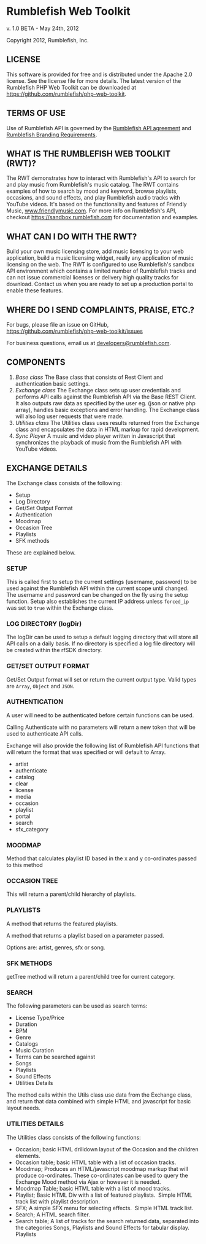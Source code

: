 # Rumblefish Web Toolkit

v. 1.0 BETA - May 24th, 2012

Copyright 2012, Rumblefish, Inc.

## LICENSE

This software is provided for free and is distributed under the Apache 2.0 license. See the license file for more details. The latest version of the Rumblefish PHP Web Toolkit  can be downloaded at https://github.com/rumblefish/php-web-toolkit.

## TERMS OF USE

Use of Rumblefish API is governed by the [Rumblefish API agreement](https://sandbox.rumblefish.com/agreement) and [Rumblefish Branding Requirements](https://sandbox.rumblefish.com/branding).

## WHAT IS THE  RUMBLEFISH WEB TOOLKIT (RWT)?

The RWT demonstrates how to interact with Rumblefish's API to search for and play music from Rumblefish's music catalog. The RWT contains examples of how to search by mood and keyword, browse playlists, occasions, and sound effects, and play Rumblefish audio tracks with YouTube videos. It's based on the functionality and features of Friendly Music, www.friendlymusic.com. For more info on Rumblefish's API,  checkout https://sandbox.rumblefish.com for documentation and examples.

## WHAT CAN I DO WITH THE RWT?

Build your own music licensing store, add music licensing to your web application, build a music licensing widget, really any application of music licensing on the web. The RWT is configured to use Rumblefish's sandbox API environment which contains a limited number of Rumblefish tracks and can not issue commercial licenses or delivery high quality tracks for download. Contact us when you are ready to set up a production portal to enable these features.

## WHERE DO I SEND COMPLAINTS, PRAISE, ETC.?

For bugs, please file an issue on GitHub, https://github.com/rumblefish/php-web-toolkit/issues

For business questions, email us at developers@rumblefish.com.

## COMPONENTS

1. _Base class_ The Base class that consists of Rest Client and authentication basic settings.
2. _Exchange class_ The Exchange class sets up user credentials and performs API calls against the Rumblefish API via the Base REST Client. It also outputs raw data as specified by the user eg. (json or native php array), handles basic exceptions and error handling. The Exchange class will also log user requests that were made.
3. _Utilities class_ The Utilities class uses results returned from the Exchange class and encapsulates the data in HTML markup for rapid development.
4. _Sync Player_ A music and video player written in Javascript that synchronizes the playback of music from the Rumblefish API with YouTube videos.

## EXCHANGE DETAILS

The Exchange class consists of the following:

* Setup
* Log Directory
* Get/Set Output Format
* Authentication
* Moodmap
* Occasion Tree
* Playlists
* SFK methods

These are explained below. 

### SETUP

This is called first to setup the current settings (username, password) to be used against the Rumblefish API within the current scope until changed.
The username and password can be changed on the fly using the setup function.
Setup also establishes the current IP address unless `forced_ip` was set to `true` within the Exchange class.

### LOG DIRECTORY (logDir)

The logDir can be used to setup a default logging directory that will store all API calls on a daily basis. If no directory is specified a log file directory will be created within the rfSDK directory.

### GET/SET OUTPUT FORMAT

Get/Set Output format will set or return the current output type.
Valid types are `Array`, `Object` and `JSON`.

### AUTHENTICATION

A user will need to be authenticated before certain functions can be used.

Calling Authenticate with no parameters will return a new token that will be used to authenticate API calls.

Exchange will also provide the following list of Rumblefish API functions that will return the format that was specified or will default to Array.

* artist
* authenticate
* catalog
* clear
* license
* media
* occasion
* playlist
* portal
* search
* sfx\_category

### MOODMAP

Method that calculates playlist ID based in the x and y co-ordinates passed to this method

### OCCASION TREE

This will return a parent/child hierarchy of playlists.

### PLAYLISTS

A method that returns the featured playlists.

A method that returns a playlist based on a parameter passed.

Options are: artist, genres, sfx or song.

### SFK METHODS

getTree method will return a parent/child tree for current category.

### SEARCH

The following parameters can be used as search terms:

* License Type/Price
* Duration
* BPM
* Genre
* Catalogs
* Music Curation
* Terms can be searched against
* Songs
* Playlists
* Sound Effects
* Utilities Details

The method calls within the Utils class use data from the Exchange class, and return that data combined with simple HTML and javascript for basic layout needs. 

### UTILITIES DETAILS

The Utilities class consists of the following functions:

* Occasion; basic HTML drilldown layout of the Occasion and the children elements.
* Occasion table; basic HTML table with a list of occasion tracks.
* Moodmap; Produces an HTML/javascript moodmap markup that will produce co-ordinates. These co-ordinates can be used to query the Exchange Mood method via Ajax or however it is needed.
* Moodmap Table;  basic HTML table with a list of mood tracks.
* Playlist; Basic HTML Div with a list of featured playlists.  Simple HTML track list with playlist description.
* SFX; A simple SFX menu for selecting effects.  Simple HTML track list.
* Search; A HTML search filter.
* Search table; A list of tracks for the search returned data, separated into the categories Songs, Playlists and Sound Effects for tabular display.
Playlists

